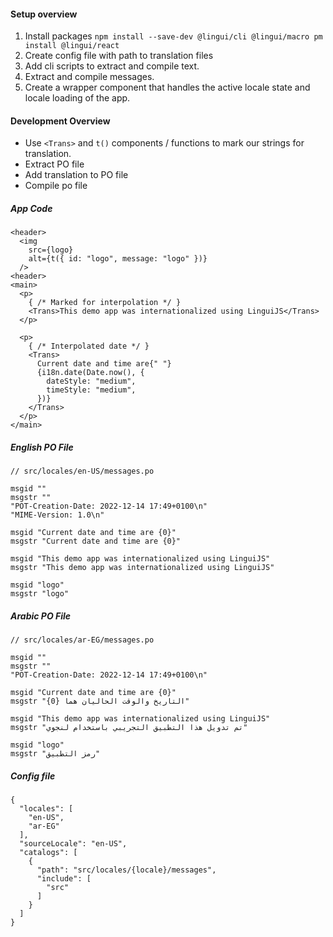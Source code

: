 #### Setup overview
1. Install packages
`
npm install --save-dev @lingui/cli @lingui/macro
pm install @lingui/react
`
2. Create config file with path to translation files
3. Add cli scripts to extract and compile text.
4. Extract and compile messages.
5. Create a wrapper component that handles the active locale state and locale loading of the app.

#### Development Overview
- Use `<Trans>` and `t()` components / functions to mark our strings for translation. 
- Extract PO file
- Add translation to PO file
- Compile po file

##### App Code
```
<header>
  <img
    src={logo}
    alt={t({ id: "logo", message: "logo" })}
  />
<header>
<main>
  <p>
    { /* Marked for interpolation */ }
    <Trans>This demo app was internationalized using LinguiJS</Trans>
  </p>

  <p>
    { /* Interpolated date */ }
    <Trans>
      Current date and time are{" "}
      {i18n.date(Date.now(), {
        dateStyle: "medium",
        timeStyle: "medium",
      })}
    </Trans>
  </p>
</main>
```

##### English PO File
```
// src/locales/en-US/messages.po

msgid ""
msgstr ""
"POT-Creation-Date: 2022-12-14 17:49+0100\n"
"MIME-Version: 1.0\n"

msgid "Current date and time are {0}"
msgstr "Current date and time are {0}"

msgid "This demo app was internationalized using LinguiJS"
msgstr "This demo app was internationalized using LinguiJS"

msgid "logo"
msgstr "logo"
```

##### Arabic PO File
```
// src/locales/ar-EG/messages.po

msgid ""
msgstr ""
"POT-Creation-Date: 2022-12-14 17:49+0100\n"

msgid "Current date and time are {0}"
msgstr "التاريخ والوقت الحاليان هما {0}"

msgid "This demo app was internationalized using LinguiJS"
msgstr "تم تدويل هذا التطبيق التجريبي باستخدام لنجوي"

msgid "logo"
msgstr "رمز التطبيق"
```
##### Config file
```
{
  "locales": [
    "en-US",
    "ar-EG"
  ],
  "sourceLocale": "en-US",
  "catalogs": [
    {
      "path": "src/locales/{locale}/messages",
      "include": [
        "src"
      ]
    }
  ]
}
```